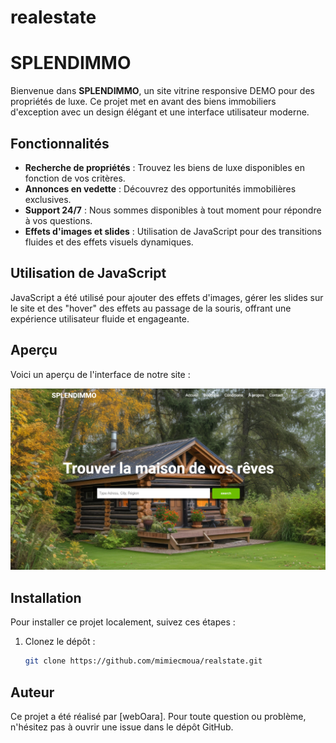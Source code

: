 # realestate

# SPLENDIMMO

Bienvenue dans **SPLENDIMMO**, un site vitrine responsive DEMO pour des propriétés de luxe. Ce projet met en avant des biens immobiliers d'exception avec un design élégant et une interface utilisateur moderne.

## Fonctionnalités

- **Recherche de propriétés** : Trouvez les biens de luxe disponibles en fonction de vos critères.
- **Annonces en vedette** : Découvrez des opportunités immobilières exclusives.
- **Support 24/7** : Nous sommes disponibles à tout moment pour répondre à vos questions.
- **Effets d'images et slides** : Utilisation de JavaScript pour des transitions fluides et des effets visuels dynamiques.

## Utilisation de JavaScript

JavaScript a été utilisé pour ajouter des effets d'images, gérer les slides sur le site et des "hover" des effets au passage de la souris, offrant une expérience utilisateur fluide et engageante.

## Aperçu

Voici un aperçu de l'interface de notre site :

![Capture d'écran du site](./img/Capture-splendimmo.png)

## Installation

Pour installer ce projet localement, suivez ces étapes :

1. Clonez le dépôt :
   ```bash
   git clone https://github.com/mimiecmoua/realstate.git
   ```

## Auteur

Ce projet a été réalisé par [webOara]. Pour toute question ou problème, n'hésitez pas à ouvrir une issue dans le dépôt GitHub.
